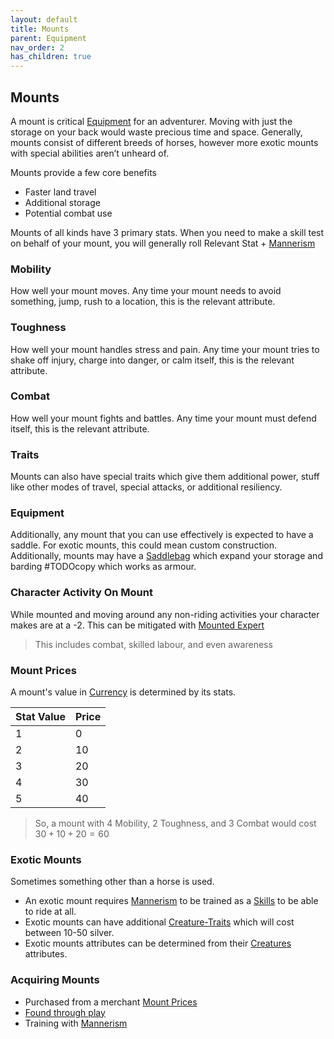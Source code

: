 ```yaml
---
layout: default
title: Mounts
parent: Equipment
nav_order: 2
has_children: true
---
```

## Mounts
A mount is critical [Equipment](Equipment) for an adventurer. Moving with just the storage on your back would waste precious time and space. Generally, mounts consist of different breeds of horses, however more exotic mounts with special abilities aren’t unheard of.

Mounts provide a few core benefits
- Faster land travel
- Additional storage
- Potential combat use   

Mounts of all kinds have 3 primary stats. When you need to make a skill test on behalf of your mount, you will generally roll Relevant Stat + [Mannerism](Communication#Mannerism)

### Mobility
How well your mount moves. Any time your mount needs to avoid something, jump, rush to a location, this is the relevant attribute.

### Toughness
How well your mount handles stress and pain. Any time your mount tries to shake off injury, charge into danger, or calm itself, this is the relevant attribute.

### Combat
How well your mount fights and battles. Any time your mount must defend itself, this is the relevant attribute. 

### Traits
Mounts can also have special traits which give them additional power, stuff like other modes of travel, special attacks, or additional resiliency.

### Equipment
Additionally, any mount that you can use effectively is expected to have a saddle. For exotic mounts, this could mean custom construction. Additionally, mounts may have a [Saddlebag](Storage#Saddlebag) which expand your storage and barding #TODOcopy which works as armour.

### Character Activity On Mount
While mounted and moving around any non-riding activities your character makes are at a -2. This can be mitigated with [Mounted Expert](Keeper#Mounted%20Expert)

> This includes combat, skilled labour, and even awareness

### Mount Prices
A mount's value in [Currency](Equipment#Currency) is determined by its stats.

| Stat Value | Price |
| ---------- | ----- |
| 1          | 0    |
| 2          | 10    |
| 3          | 20    |
| 4          | 30    | 
| 5          | 40    |

> So, a mount with 4 Mobility, 2 Toughness, and 3 Combat would cost $30+10+20=60$

### Exotic Mounts
Sometimes something other than a horse is used. 
* An exotic mount requires [Mannerism](Communication#Mannerism) to be trained as a [Skills](Skills) to be able to ride at all.
* Exotic mounts can have additional [Creature-Traits](Creature-Traits) which will cost between 10-50 silver.
* Exotic mounts attributes can be determined from their [Creatures](Running-The-Game#Creatures) attributes.

### Acquiring Mounts
* Purchased from a merchant [Mount Prices](#Mount%20Prices)
* [Found through play](Equipment#Looting)
* Training with [Mannerism](Communication#Mannerism)